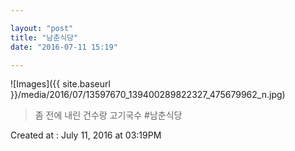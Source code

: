 ```yaml
---

layout: "post"  
title: "남춘식당"  
date: "2016-07-11 15:19"

---
```


![Images]({{ site.baseurl }}/media/2016/07/13597670_139400289822327_475679962_n.jpg)

> 좀 전에 내린 건수랑 고기국수 #남춘식당

Created at : July 11, 2016 at 03:19PM
